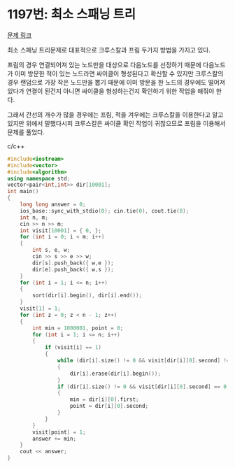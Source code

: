 # 1197번: 최소 스패닝 트리
[문제 링크](https://www.acmicpc.net/problem/1197)

최소 스패닝 트리문제로 대표적으로 크루스칼과 프림 두가지 방법을 가지고 있다.

프림의 경우 연결되어져 있는 노드만을 대상으로 다음노드를 선정하기 때문에 다음노드가 이미 방문한 적이 있는 노드라면 싸이클이 형성된다고 확신할 수 있지만 크루스칼의 경우 랜덤으로 가장 작은 노드만을 뽑기 때문에 이미 방문을 한 노드의 경우에도 떨어져있다가 연결이 된건지 아니면 싸이클을 형성하는건지 확인하기 위한 작업을 해줘야 한다.

그래서 간선의 개수가 많을 경우에는 프림, 적을 겨우에는 크루스칼을 이용한다고 알고 있지만 위에서 말했다시피 크루스칼은 싸이클 확인 작업이 귀찮으므로 프림을 이용해서 문제를 풀었다.

c/c++

``` c++
#include<iostream>
#include<vector>
#include<algorithm>
using namespace std;
vector<pair<int,int>> dir[10001];
int main()
{
	long long answer = 0;
	ios_base::sync_with_stdio(0); cin.tie(0), cout.tie(0);
	int n, m;
	cin >> n >> m;
	int visit[10001] = { 0, };
	for (int i = 0; i < m; i++)
	{
		int s, e, w;
		cin >> s >> e >> w;
		dir[s].push_back({ w,e });
		dir[e].push_back({ w,s });
	}
	for (int i = 1; i <= n; i++)
	{
		sort(dir[i].begin(), dir[i].end());
	}
	visit[1] = 1;
	for (int z = 0; z < n - 1; z++)
	{
		int min = 1000001, point = 0;
		for (int i = 1; i <= n; i++)
		{
			if (visit[i] == 1)
			{
				while (dir[i].size() != 0 && visit[dir[i][0].second] != 0)
				{
					dir[i].erase(dir[i].begin());
				}
				if (dir[i].size() != 0 && visit[dir[i][0].second] == 0 && min > dir[i][0].first)
				{
					min = dir[i][0].first;
					point = dir[i][0].second;
				}
			}
		}
		visit[point] = 1;
		answer += min;
	}
	cout << answer;
}
